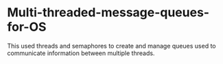 # Multi-threaded-message-queues-for-OS

This used threads and semaphores to create and manage queues used to communicate information between multiple threads.
